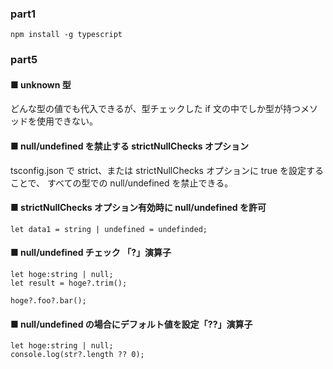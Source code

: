 ### part1

```
npm install -g typescript
```

### part5

#### ■ unknown 型

どんな型の値でも代入できるが、型チェックした if 文の中でしか型が持つメソッドを使用できない。

#### ■ null/undefined を禁止する strictNullChecks オプション

tsconfig.json で strict、または strictNullChecks オプションに true を設定することで、
すべての型での null/undefined を禁止できる。

#### ■ strictNullChecks オプション有効時に null/undefined を許可

```
let data1 = string | undefined = undefinded;
```

#### ■ null/undefined チェック 「?」演算子

```
let hoge:string | null;
let result = hoge?.trim();

hoge?.foo?.bar();
```

#### ■ null/undefined の場合にデフォルト値を設定「??」演算子

```
let hoge:string | null;
console.log(str?.length ?? 0);
```
